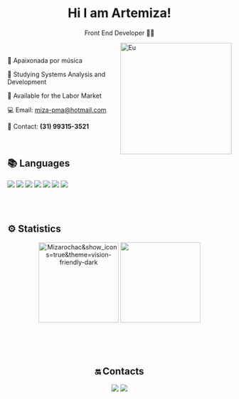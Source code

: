 
 <h1 align="center"> Hi I am Artemiza!</h1>
 
 <p align="center">
  Front End Developer 👩‍💻 </p>

<img align="right" width="250" alt="Eu" src="https://user-images.githubusercontent.com/88461178/208158345-2df85e01-77cc-479e-897f-b52c84d8f76e.gif" />
<br>

 🎼    Apaixonada por música 

 🏫   Studying Systems Analysis and Development

 🚀    Available for the Labor Market

 💻    Email: miza-pma@hotmail.com

 📱    Contact: **(31) 99315-3521**


<br>
 
## 📚 Languages

<div style="display: inline_block">

<img src="https://img.shields.io/badge/html5-%23E34F26.svg?style=for-the-badge&logo=html5&logoColor=white" />
<img src="https://img.shields.io/badge/css-%231572B6.svg?style=for-the-badge&logo=css3&logoColor=white" />
<img src="https://img.shields.io/badge/javascript-%23323330.svg?style=for-the-badge&logo=javascript&logoColor=%23F7DF1E" />
<img src="https://img.shields.io/badge/node.js-%05122A.svg?style=for-the-badge&logo=node.js&logoColor" />
<img src="https://img.shields.io/badge/React-%231572B6.svg?style=for-the-badge&logo=react&logoColor=white" />
<img src="https://img.shields.io/badge/Github-%23323330.svg?style=for-the-badge&logo=github&logoColor" />
<img src="https://img.shields.io/badge/Git-%23323330.svg?style=for-the-badge&logo=git&logoColor" />

</div>

<br><br>

## ⚙ Statistics

<div align="center">
<img height="180em" src="https://github-readme-stats.vercel.app/api?username=Mizarocha&show_icons=true&theme=vision-friendly-dark" alt="Mizarochac&show_icons=true&theme=vision-friendly-dark" alt="Mizarocha's stats"/> 
<img height="180em" src="https://github-readme-stats.vercel.app/api/top-langs/?username=Mizarocha&layout=compact&langs_count=7&theme=vision-friendly-dark"/>
 </di>
 <br><br>

                 
<br><br>
## 🔛 Contacts

  <a href="https://www.linkedin.com/in/artemiza-rocha/a" target="_blank"><img src="https://img.shields.io/badge/-LinkedIn-%230077B5?style=for-the-badge&logo=linkedin&logoColor=white" target="_blank"></a> 
  <a href="https://github.com/Mizarocha" target="_blank"><img src="https://img.shields.io/badge/-GITHUB-%23E4405F?style=for-the-badge&logo=github&logoColor=white" target="_blank"></a>

<br><br>
 
